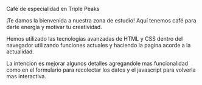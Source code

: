 Café de especialidad en Triple Peaks

¡Te damos la bienvenida a nuestra zona de estudio! Aquí tenemos café
para darte energía y motivar tu creatividad.

Hemos utilizado las tecnologías avanzadas de HTML y CSS dentro del navegador utilizando funciones actuales y haciendo la pagina acorde a la actualidad.

La intencion es mejorar algunos detalles agregandole mas funcionalidad como en el formulario para recolectar los datos y el javascript para volverla mas interactiva.
